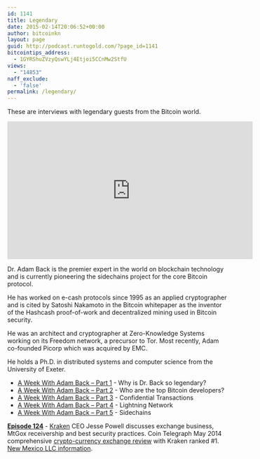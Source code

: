 ```yaml
---
id: 1141
title: Legendary
date: 2015-02-14T20:06:52+00:00
author: bitcoinkn
layout: page
guid: http://podcast.runtogold.com/?page_id=1141
bitcointips_address:
  - 1GYRShuZVzyQswYLj4Etjoi5CCnMw2StfU
views:
  - "14853"
naff_exclude:
  - 'false'
permalink: /legendary/
---
```

These are interviews with legendary guests from the Bitcoin world.

<center><iframe width="560" height="315" src="https://www.youtube.com/embed/ugoS7tKKKmk" frameborder="0" allow="autoplay; encrypted-media" allowfullscreen></iframe></center>

Dr. Adam Back is the premier expert in the world on blockchain technology and is currently pioneering the sidechains project for the core Bitcoin protocol.

He has worked on e-cash protocols since 1995 as an applied cryptographer and is cited by Satoshi Nakamoto in the Bitcoin whitepaper as the inventor of the Hashcash proof-of-work and decentralized mining used in Bitcoin security.

He was an architect and cryptographer at Zero-Knowledge Systems working on its Freedom network, a precursor to Tor. Most recently, Adam co-founded Picorp which was acquired by EMC.

He holds a Ph.D. in distributed systems and computer science from the University of Exeter.

  * [A Week With Adam Back &#8211; Part 1](/2015/09/why-dr-adam-back-so-legendary/) - Why is Dr. Back so legendary?
  * [A Week With Adam Back &#8211; Part 2](/2015/09/dr-back-on-important-bitcoin-developers/) - Who are the top Bitcoin developers?
  * [A Week With Adam Back &#8211; Part 3](/2015/09/dr-back-on-confidential-transactions/) - Confidential Transactions
  * [A Week With Adam Back &#8211; Part 4](/2015/09/dr-back-on-lightning/) - Lightning Network
  * [A Week With Adam Back &#8211; Part 5](/2015/09/dr-back-on-sidechains/) - Sidechains

**<a title="jesse powell" href="http://www.bitcoin.kn/2015/01/btck-124-2015-01-06/" target="_blank">Episode 124</a>** - <a title="kraken" href="http://www.kraken.com/" target="_blank">Kraken</a> CEO Jesse Powell discusses exchange business, MtGox receivership and best security practices. Coin Telegraph May 2014 comprehensive <a title="cryptocurrency exchange-reviews" href="http://howtovanish.com/images/cryptocurrency-exchange-reviews.png" target="_blank">crypto-currency exchange review</a> with Kraken ranked #1. <a title="new mexico llc" href="http://www.howtovanish.com/nmllc" target="_blank">New Mexico LLC information</a>.